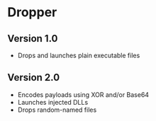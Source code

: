 # Dropper

## Version 1.0

* Drops and launches plain executable files

## Version 2.0

* Encodes payloads using XOR and/or Base64
* Launches injected DLLs
* Drops random-named files
